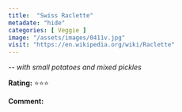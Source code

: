 ```yaml
---
title:  "Swiss Raclette"
metadate: "hide"
categories: [ Veggie ]
image: "/assets/images/0411v.jpg"
visit: "https://en.wikipedia.org/wiki/Raclette"
---
```


_-- with small potatoes and mixed pickles_

**Rating:** ⭐️⭐️⭐️  
  
**Comment:**
